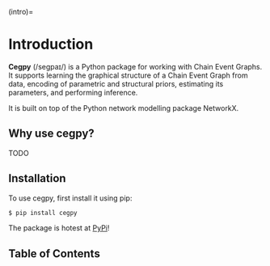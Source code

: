 (intro)=

# Introduction

**Cegpy** (/segpaɪ/) is a Python package for working with Chain Event Graphs. It supports learning the graphical structure of a Chain Event Graph from data, encoding of parametric and structural priors, estimating its parameters, and performing inference.

It is built on top of the Python network modelling package NetworkX.

## Why use cegpy?

TODO

## Installation

To use cegpy, first install it using pip:

```bash
$ pip install cegpy
```

The package is hotest at [PyPi](https://pypi.org/project/cegpy/ "cegpy")!

## Table of Contents

```{tableofcontents}

```

[github]: https://github.com/g-walley/cegpy
